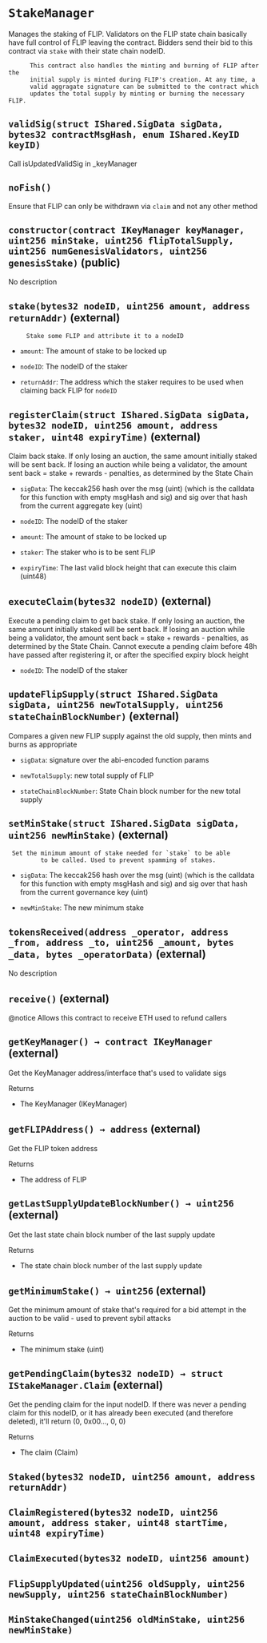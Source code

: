 # `StakeManager`

  Manages the staking of FLIP. Validators on the FLIP state chain
          basically have full control of FLIP leaving the contract. Bidders
          send their bid to this contract via `stake` with their state chain
          nodeID.

          This contract also handles the minting and burning of FLIP after the
          initial supply is minted during FLIP's creation. At any time, a
          valid aggragate signature can be submitted to the contract which
          updates the total supply by minting or burning the necessary FLIP.




## `validSig(struct IShared.SigData sigData, bytes32 contractMsgHash, enum IShared.KeyID keyID)`



   Call isUpdatedValidSig in _keyManager

## `noFish()`

Ensure that FLIP can only be withdrawn via `claim`
        and not any other method




## `constructor(contract IKeyManager keyManager, uint256 minStake, uint256 flipTotalSupply, uint256 numGenesisValidators, uint256 genesisStake)` (public)

No description


## `stake(bytes32 nodeID, uint256 amount, address returnAddr)` (external)

         Stake some FLIP and attribute it to a nodeID


- `amount`:    The amount of stake to be locked up

- `nodeID`:    The nodeID of the staker

- `returnAddr`:    The address which the staker requires to be used
                     when claiming back FLIP for `nodeID`


## `registerClaim(struct IShared.SigData sigData, bytes32 nodeID, uint256 amount, address staker, uint48 expiryTime)` (external)

 Claim back stake. If only losing an auction, the same amount initially staked
         will be sent back. If losing an auction while being a validator,
         the amount sent back = stake + rewards - penalties, as determined by the State Chain


- `sigData`:   The keccak256 hash over the msg (uint) (which is the calldata
                 for this function with empty msgHash and sig) and sig over that hash
                 from the current aggregate key (uint)

- `nodeID`:    The nodeID of the staker

- `amount`:    The amount of stake to be locked up

- `staker`:    The staker who is to be sent FLIP

- `expiryTime`:   The last valid block height that can execute this claim (uint48)


## `executeClaim(bytes32 nodeID)` (external)

 Execute a pending claim to get back stake. If only losing an auction,
         the same amount initially staked will be sent back. If losing an
         auction while being a validator, the amount sent back = stake +
         rewards - penalties, as determined by the State Chain. Cannot execute a pending
         claim before 48h have passed after registering it, or after the specified
         expiry block height


- `nodeID`:    The nodeID of the staker


## `updateFlipSupply(struct IShared.SigData sigData, uint256 newTotalSupply, uint256 stateChainBlockNumber)` (external)

 Compares a given new FLIP supply against the old supply,
         then mints and burns as appropriate


- `sigData`:               signature over the abi-encoded function params

- `newTotalSupply`:        new total supply of FLIP

- `stateChainBlockNumber`: State Chain block number for the new total supply


## `setMinStake(struct IShared.SigData sigData, uint256 newMinStake)` (external)

     Set the minimum amount of stake needed for `stake` to be able
             to be called. Used to prevent spamming of stakes.


- `sigData`:   The keccak256 hash over the msg (uint) (which is the calldata
                 for this function with empty msgHash and sig) and sig over that hash
                 from the current governance key (uint)

- `newMinStake`:   The new minimum stake


## `tokensReceived(address _operator, address _from, address _to, uint256 _amount, bytes _data, bytes _operatorData)` (external)

No description


## `receive()` (external)

 @notice Allows this contract to receive ETH used to refund callers


## `getKeyManager() → contract IKeyManager` (external)

 Get the KeyManager address/interface that's used to validate sigs


Returns

- The KeyManager (IKeyManager)

## `getFLIPAddress() → address` (external)

 Get the FLIP token address


Returns

- The address of FLIP

## `getLastSupplyUpdateBlockNumber() → uint256` (external)

 Get the last state chain block number of the last supply update


Returns

- The state chain block number of the last supply update

## `getMinimumStake() → uint256` (external)

 Get the minimum amount of stake that's required for a bid
         attempt in the auction to be valid - used to prevent sybil attacks


Returns

- The minimum stake (uint)

## `getPendingClaim(bytes32 nodeID) → struct IStakeManager.Claim` (external)

 Get the pending claim for the input nodeID. If there was never
         a pending claim for this nodeID, or it has already been executed
         (and therefore deleted), it'll return (0, 0x00..., 0, 0)


Returns

- The claim (Claim)


## `Staked(bytes32 nodeID, uint256 amount, address returnAddr)`






## `ClaimRegistered(bytes32 nodeID, uint256 amount, address staker, uint48 startTime, uint48 expiryTime)`






## `ClaimExecuted(bytes32 nodeID, uint256 amount)`






## `FlipSupplyUpdated(uint256 oldSupply, uint256 newSupply, uint256 stateChainBlockNumber)`






## `MinStakeChanged(uint256 oldMinStake, uint256 newMinStake)`






